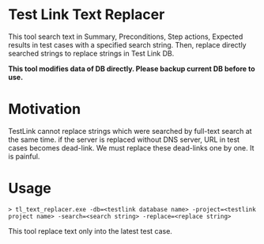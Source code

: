 # Test Link Text Replacer
This tool search text in Summary, Preconditions, Step actions, Expected results in test cases with a specified search string. Then, replace directly searched strings to replace strings in Test Link DB.

**This tool modifies data of DB directly. Please backup current DB before to use.**

# Motivation

TestLink cannot replace strings which were searched by full-text search at the same time. if the server is replaced without DNS server, URL in test cases becomes dead-link. We must replace these dead-links one by one. It is painful.

# Usage

```
> tl_text_replacer.exe -db=<testlink database name> -project=<testlink project name> -search=<search string> -replace=<replace string>
```

This tool replace text only into the latest test case. 
